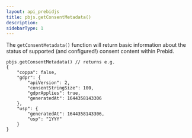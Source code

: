 ```yaml
---
layout: api_prebidjs
title: pbjs.getConsentMetadata()
description: 
sidebarType: 1
---
```



The `getConsentMetadata()` function will return basic information about the status of supported (and configured!) consent content within Prebid.

```
pbjs.getConsentMetadata() // returns e.g.
{
    "coppa": false,
    "gdpr": {
        "apiVersion": 2,
        "consentStringSize": 100,
        "gdprApplies": true,
        "generatedAt": 1644358143306
    },
    "usp": {
        "generatedAt": 1644358143306,
        "usp": "1YYY"
    }
}
```